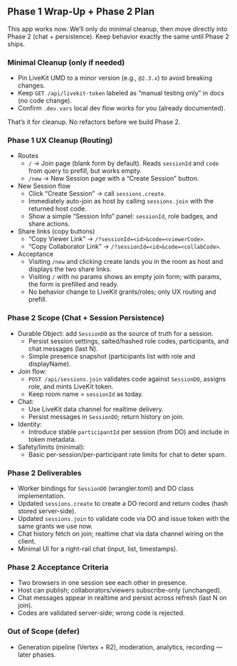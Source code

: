 ## Phase 1 Wrap-Up + Phase 2 Plan

This app works now. We’ll only do minimal cleanup, then move directly into Phase 2 (chat + persistence). Keep behavior exactly the same until Phase 2 ships.

### Minimal Cleanup (only if needed)
- Pin LiveKit UMD to a minor version (e.g., `@2.3.x`) to avoid breaking changes.
- Keep `GET /api/livekit-token` labeled as “manual testing only” in docs (no code change).
- Confirm `.dev.vars` local dev flow works for you (already documented).

That’s it for cleanup. No refactors before we build Phase 2.

### Phase 1 UX Cleanup (Routing)
- Routes
  - `/` → Join page (blank form by default). Reads `sessionId` and `code` from query to prefill, but works empty.
  - `/new` → New Session page with a “Create Session” button.
- New Session flow
  - Click “Create Session” → call `sessions.create`.
  - Immediately auto-join as host by calling `sessions.join` with the returned host code.
  - Show a simple “Session Info” panel: `sessionId`, role badges, and share actions.
- Share links (copy buttons)
  - “Copy Viewer Link” → `/?sessionId=<id>&code=<viewerCode>`.
  - “Copy Collaborator Link” → `/?sessionId=<id>&code=<collabCode>`.
- Acceptance
  - Visiting `/new` and clicking create lands you in the room as host and displays the two share links.
  - Visiting `/` with no params shows an empty join form; with params, the form is prefilled and ready.
  - No behavior change to LiveKit grants/roles; only UX routing and prefill.

### Phase 2 Scope (Chat + Session Persistence)
- Durable Object: add `SessionDO` as the source of truth for a session.
  - Persist session settings, salted/hashed role codes, participants, and chat messages (last N).
  - Simple presence snapshot (participants list with role and displayName).
- Join flow:
  - `POST /api/sessions.join` validates code against `SessionDO`, assigns role, and mints LiveKit token.
  - Keep room name = `sessionId` as today.
- Chat:
  - Use LiveKit data channel for realtime delivery.
  - Persist messages in `SessionDO`; return history on join.
- Identity:
  - Introduce stable `participantId` per session (from DO) and include in token metadata.
- Safety/limits (minimal):
  - Basic per-session/per-participant rate limits for chat to deter spam.

### Phase 2 Deliverables
- Worker bindings for `SessionDO` (wrangler.toml) and DO class implementation.
- Updated `sessions.create` to create a DO record and return codes (hash stored server-side).
- Updated `sessions.join` to validate code via DO and issue token with the same grants we use now.
- Chat history fetch on join; realtime chat via data channel wiring on the client.
- Minimal UI for a right-rail chat (input, list, timestamps).

### Phase 2 Acceptance Criteria
- Two browsers in one session see each other in presence.
- Host can publish; collaborators/viewers subscribe-only (unchanged).
- Chat messages appear in realtime and persist across refresh (last N on join).
- Codes are validated server-side; wrong code is rejected.

### Out of Scope (defer)
- Generation pipeline (Vertex + R2), moderation, analytics, recording — later phases.
